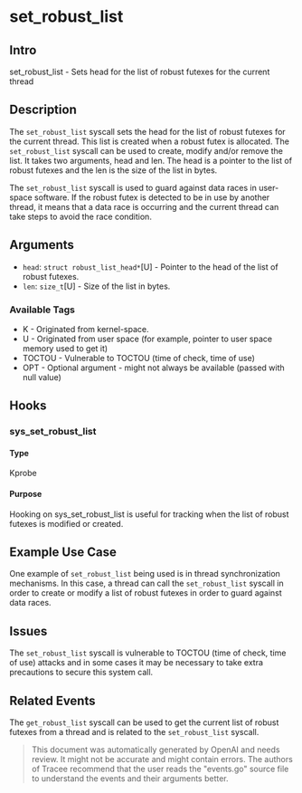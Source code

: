 
# set_robust_list

## Intro
set_robust_list - Sets head for the list of robust futexes for the current thread

## Description
The `set_robust_list` syscall sets the head for the list of robust futexes for the current thread. This list is created when a robust futex is allocated. The `set_robust_list` syscall can be used to create, modify and/or remove the list. It takes two arguments, head and len. The head is a pointer to the list of robust futexes and the len is the size of the list in bytes. 

The `set_robust_list` syscall is used to guard against data races in user-space software. If the robust futex is detected to be in use by another thread, it means that a data race is occurring and the current thread can take steps to avoid the race condition.

## Arguments
* `head`: `struct robust_list_head*`[U] - Pointer to the head of the list of robust futexes.
* `len`: `size_t`[U] - Size of the list in bytes.

### Available Tags
* K - Originated from kernel-space.
* U - Originated from user space (for example, pointer to user space memory used to get it)
* TOCTOU - Vulnerable to TOCTOU (time of check, time of use)
* OPT - Optional argument - might not always be available (passed with null value)

## Hooks
### sys_set_robust_list
#### Type
Kprobe
#### Purpose
Hooking on sys_set_robust_list is useful for tracking when the list of robust futexes is modified or created.

## Example Use Case
One example of `set_robust_list` being used is in thread synchronization mechanisms. In this case, a thread can call the `set_robust_list` syscall in order to create or modify a list of robust futexes in order to guard against data races.

## Issues
The `set_robust_list` syscall is vulnerable to TOCTOU (time of check, time of use) attacks and in some cases it may be necessary to take extra precautions to secure this system call.

## Related Events
The `get_robust_list` syscall can be used to get the current list of robust futexes from a thread and is related to the `set_robust_list` syscall.

> This document was automatically generated by OpenAI and needs review. It might
> not be accurate and might contain errors. The authors of Tracee recommend that
> the user reads the "events.go" source file to understand the events and their
> arguments better.

